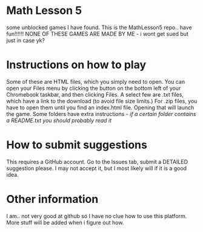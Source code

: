 # Math Lesson 5
some unblocked games I have found.
This is the MathLesson5 repo.. have fun!!!!!! 
NONE OF THESE GAMES ARE MADE BY ME - i wont get sued but just in case yk?
# Instructions on how to play
Some of these are HTML files, which you simply need to open. You can open your Files menu by clicking the button on the bottom left of your Chromebook taskbar, and then clicking Files. A select few are .txt files, which have a link to the download (to avoid file size limits.) For .zip files, you have to open them until you find an index.html file. Opening that will launch the game. Some folders have extra instructions - *if a certain folder contains a README.txt you should probably read it*
# How to submit suggestions
This requires a GitHub account. Go to the Issues tab, submit a DETAILED suggestion please. I may not accept it, but I most likely will if it is a good idea.
# Other information
I am.. not very good at github so I have no clue how to use this platform. More stuff will be added when i figure out how.
